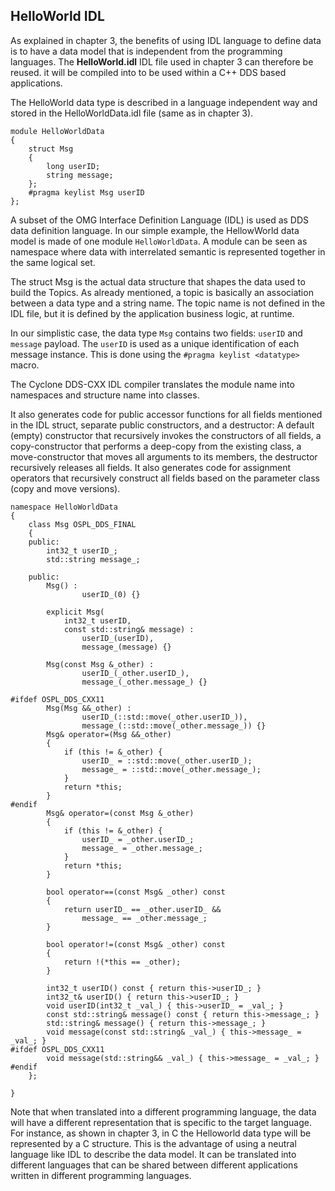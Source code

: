 ## HelloWorld IDL

As explained in chapter 3, the benefits of using IDL language to define data is to have a data model that is independent from the programming languages. The **HelloWorld.idl** IDL file used in chapter 3 can therefore be reused. it will be compiled into to be used within a C++ DDS based applications.

The HelloWorld data type is described in a language independent way and stored in the HelloWorldData.idl file (same as in chapter 3).

```
module HelloWorldData
{
    struct Msg
    {
        long userID;
        string message;
    };
    #pragma keylist Msg userID
};
```


A subset of the OMG Interface Definition Language (IDL) is used as DDS data definition language. In our simple example, the HellowWorld data model is made of one module `HelloWorldData`. A module can be seen as namespace where data with interrelated semantic is represented together in the same logical set.

The struct Msg is the actual data structure that shapes the data used to build the Topics. As already mentioned, a topic is basically an association between a data type and a string name. The topic name is not defined in the IDL file, but it is defined by the application business logic, at runtime.

In our simplistic case, the data type `Msg` contains two fields: `userID` and `message` payload. The `userID` is used as a unique identification of each message instance. This is done using the `#pragma keylist <datatype>` macro.

The Cyclone DDS-CXX IDL compiler translates the module name into namespaces and structure name into classes.

It also generates code for public accessor functions for all fields mentioned in the IDL struct, separate public constructors, and a destructor: A default (empty) constructor that recursively invokes the constructors of all fields, a copy-constructor that performs a deep-copy from the existing class, a move-constructor that moves all arguments to its members, the destructor recursively releases all fields. It also generates code for assignment operators that recursively construct all fields based on the parameter class (copy and move versions).

```
namespace HelloWorldData
{
    class Msg OSPL_DDS_FINAL
    {
    public:
        int32_t userID_;
        std::string message_;

    public:
        Msg() :
                userID_(0) {}

        explicit Msg(
            int32_t userID,
            const std::string& message) : 
                userID_(userID),
                message_(message) {}

        Msg(const Msg &_other) : 
                userID_(_other.userID_),
                message_(_other.message_) {}

#ifdef OSPL_DDS_CXX11
        Msg(Msg &&_other) : 
                userID_(::std::move(_other.userID_)),
                message_(::std::move(_other.message_)) {}
        Msg& operator=(Msg &&_other)
        {
            if (this != &_other) {
                userID_ = ::std::move(_other.userID_);
                message_ = ::std::move(_other.message_);
            }
            return *this;
        }
#endif
        Msg& operator=(const Msg &_other)
        {
            if (this != &_other) {
                userID_ = _other.userID_;
                message_ = _other.message_;
            }
            return *this;
        }

        bool operator==(const Msg& _other) const
        {
            return userID_ == _other.userID_ &&
                message_ == _other.message_;
        }

        bool operator!=(const Msg& _other) const
        {
            return !(*this == _other);
        }

        int32_t userID() const { return this->userID_; }
        int32_t& userID() { return this->userID_; }
        void userID(int32_t _val_) { this->userID_ = _val_; }
        const std::string& message() const { return this->message_; }
        std::string& message() { return this->message_; }
        void message(const std::string& _val_) { this->message_ = _val_; }
#ifdef OSPL_DDS_CXX11
        void message(std::string&& _val_) { this->message_ = _val_; }
#endif
    };

}
```


Note that when translated into a different programming language, the data will have a different representation that is specific to the target language. For instance, as shown in chapter 3, in C the Helloworld data type will be represented by a C structure. This is the advantage of using a neutral language like IDL to describe the data model. It can be translated into different languages that can be shared between different applications written in different programming languages.